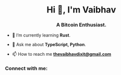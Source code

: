<h1 align="center">Hi 👋, I'm Vaibhav</h1>
<h3 align="center">A Bitcoin Enthusiast.</h3>

- 🌱 I’m currently learning **Rust**.

- 💬 Ask me about **TypeScript, Python**.

- 📫 How to reach me **thevaibhavdixit@gmail.com**

<h3 align="left">Connect with me:</h3>
<p align="left">
</p>
